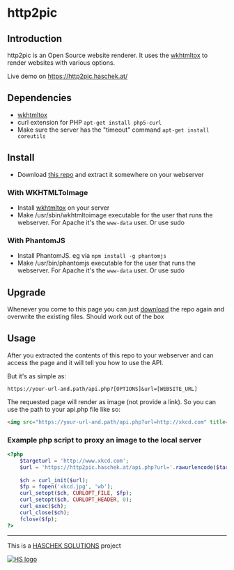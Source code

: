 # http2pic

## Introduction
http2pic is an Open Source website renderer. It uses the [wkhtmltox](https://github.com/wkhtmltopdf/wkhtmltopdf) to render websites with various options.

Live demo on https://http2pic.haschek.at/

## Dependencies
- [wkhtmltox](http://wkhtmltopdf.org/downloads.html)
- curl extension for PHP ```apt-get install php5-curl```
- Make sure the server has the "timeout" command ```apt-get install coreutils```

## Install
- Download [this repo](https://github.com/chrisiaut/http2pic/archive/master.zip) and extract it somewhere on your webserver

### With WKHTMLToImage
- Install [wkhtmltox](http://wkhtmltopdf.org/downloads.html) on your server
- Make /usr/sbin/wkhtmltoimage executable for the user that runs the webserver. For Apache it's the ```www-data``` user. Or use sudo

### With PhantomJS
- Install PhantomJS. eg via ```npm install -g phantomjs```
- Make /usr/bin/phantomjs executable for the user that runs the webserver. For Apache it's the ```www-data``` user. Or use sudo


## Upgrade

Whenever you come to this page you can just [download](https://github.com/chrisiaut/http2pic/archive/master.zip) the repo again and overwrite the existing files. Should work out of the box

## Usage

After you extracted the contents of this repo to your webserver and can access the page and it will tell you how to use the API.

But it's as simple as:

```
https://your-url-and.path/api.php?[OPTIONS]&url=[WEBSITE_URL]
```

The requested page will render as image (not provide a link). So you can use the path to your api.php file like so:

```html
<img src="https://your-url-and.path/api.php?url=http://xkcd.com" title="screenshot of xkcd.com" />
```

### Example php script to proxy an image to the local server

```php
<?php
    $targeturl = 'http://www.xkcd.com';
    $url = 'https://http2pic.haschek.at/api.php?url='.rawurlencode($targeturl);
	    
    $ch = curl_init($url);
    $fp = fopen('xkcd.jpg', 'wb');
    curl_setopt($ch, CURLOPT_FILE, $fp);
    curl_setopt($ch, CURLOPT_HEADER, 0);
    curl_exec($ch);
    curl_close($ch);
    fclose($fp);
?>
```

---

This is a [HASCHEK SOLUTIONS](https://haschek.solutions) project

[![HS logo](https://http2pic.haschek.at/img/hs_logo.png)](https://haschek.solutions)